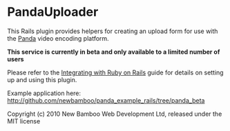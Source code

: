 # PandaUploader

This Rails plugin provides helpers for creating an upload form for use with the [Panda](http://pandastream.com) video encoding platform.

**This service is currently in beta and only available to a limited number of users**

Please refer to the [Integrating with Ruby on Rails](http://account.pandastream.com/docs/integrate_with_rails) guide for details on setting up and using this plugin.

Example application here: <http://github.com/newbamboo/panda_example_rails/tree/panda_beta>

Copyright (c) 2010 New Bamboo Web Development Ltd, released under the MIT license
